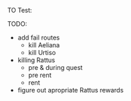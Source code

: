 TO Test:

TODO:
* add fail routes
  * kill Aeliana
  * kill Urtiso
* killing Rattus
  * pre & during quest
  * pre rent
  * rent
* figure out apropriate Rattus rewards